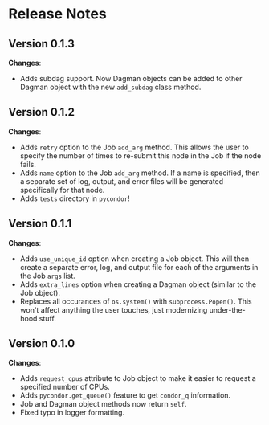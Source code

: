 # Release Notes

## Version 0.1.3

**Changes**:

* Adds subdag support. Now Dagman objects can be added to other Dagman object
with the new `add_subdag` class method.


## Version 0.1.2

**Changes**:

* Adds `retry` option to the Job `add_arg` method. This allows the user to
specify the number of times to re-submit this node in the Job if the node fails.
* Adds `name` option to the Job `add_arg` method. If a name is specified, then a
separate set of log, output, and error files will be generated specifically for
that node.
* Adds `tests` directory in `pycondor`!


## Version 0.1.1

**Changes**:

* Adds `use_unique_id` option when creating a Job object. This will then create a separate error, log, and output file for each of the arguments in the Job `args` list.
* Adds `extra_lines` option when creating a Dagman object (similar to the Job object).
* Replaces all occurances of `os.system()` with `subprocess.Popen()`. This won't affect anything the user touches, just modernizing under-the-hood stuff.


## Version 0.1.0

**Changes**:

* Adds `request_cpus` attribute to Job object to make it easier to request a specified number of CPUs.
* Adds `pycondor.get_queue()` feature to get `condor_q` information.
* Job and Dagman object methods now return `self`.
* Fixed typo in logger formatting.
